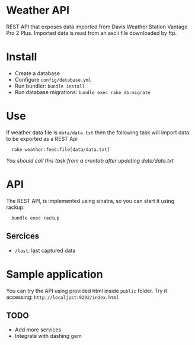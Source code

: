 # Weather API

REST API that exposes data imported from Davis Weather Station Vantage Pro 2 Plus. 
Imported data is read from an ascii file downloaded by ftp. 

# Install

* Create a database
* Configure `config/database.yml`
* Run bundler: `bundle install`
* Run database migrations: `bundle exec rake db:migrate`

# Use

If weather data file is `data/data.txt` then the following task will import data
to be exported as a REST Api

```
  rake weather:feed:file[data/data.txt]
```

*You should call this task from a crontab after updating data/data.txt*

# API

The REST API, is implemented using sinatra, so you can start it using rackup:

```
  bundle exec rackup
```
## Sercices

* `/last`: last captured data 

# Sample application

You can try the API using provided html inside `public` folder. Try it
accessing: `http://localjpst:9292/index.html`

## TODO
* Add more services 
* Integrate with dashing gem

